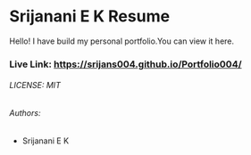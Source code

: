 # Srijanani E K Resume
Hello! I have build my personal portfolio.You can view it here.

### Live Link: https://srijans004.github.io/Portfolio004/

###### LICENSE: MIT


###### Authors:
- Srijanani E K